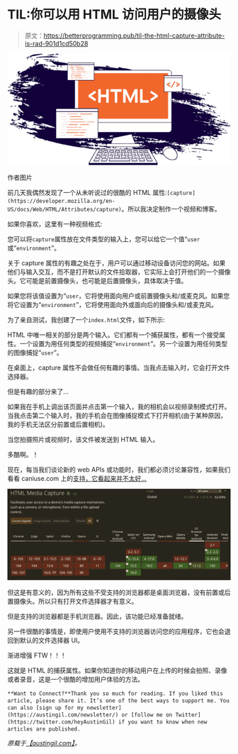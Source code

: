 # TIL:你可以用 HTML 访问用户的摄像头

> 原文：<https://betterprogramming.pub/til-the-html-capture-attribute-is-rad-901d1cd50b28>

![](img/149ddfab03f1aa76c04659c0e32028cf.png)

作者图片

前几天我偶然发现了一个从未听说过的很酷的 HTML 属性:`[capture](https://developer.mozilla.org/en-US/docs/Web/HTML/Attributes/capture)`。所以我决定制作一个视频和博客。

如果你喜欢，这里有一种视频格式:

您可以将`capture`属性放在文件类型的输入上，您可以给它一个值“`user`或“`environment`”。

关于 capture 属性的有趣之处在于，用户可以通过移动设备访问您的网站。如果他们与输入交互，而不是打开默认的文件拾取器，它实际上会打开他们的一个摄像头。它可能是前置摄像头，也可能是后置摄像头，具体取决于值。

如果您将该值设置为“`user`，它将使用面向用户或前置摄像头和/或麦克风。如果您将它设置为“`environment`”，它将使用面向外或面向后的摄像头和/或麦克风。

为了亲自测试，我创建了一个`index.html`文件，如下所示:

HTML 中唯一相关的部分是两个输入。它们都有一个捕获属性，都有一个接受属性。一个设置为用任何类型的视频捕捉“`environment`”。另一个设置为用任何类型的图像捕捉“`user`”。

在桌面上，capture 属性不会做任何有趣的事情。当我点击输入时，它会打开文件选择器。

但是有趣的部分来了…

如果我在手机上调出该页面并点击第一个输入，我的相机会以视频录制模式打开。当我点击第二个输入时，我的手机会在图像捕捉模式下打开相机(由于某种原因，我的手机无法区分前置或后置相机)。

当您拍摄照片或视频时，该文件被发送到 HTML 输入。

多酷啊。！

现在，每当我们谈论新的 web APIs 或功能时，我们都必须讨论兼容性，如果我们看看 caniuse.com 上的[支持，它看起来并不太好…](https://caniuse.com/html-media-capture)

![](img/3674f2f16663e29ae591a876f07828cb.png)

但这是有意义的，因为所有这些不受支持的浏览器都是桌面浏览器，没有前置或后置摄像头。所以只有打开文件选择器才有意义。

但是支持的浏览器都是手机浏览器。因此，该功能已经准备就绪。

另一件很酷的事情是，即使用户使用不支持的浏览器访问您的应用程序，它也会退回到默认的文件选择器 UI。

渐进增强 FTW！！！

这就是 HTML 的捕获属性。如果你知道你的移动用户在上传的时候会拍照、录像或者录音，这是一个很酷的增加用户体验的方法。

```
**Want to Connect?**Thank you so much for reading. If you liked this article, please share it. It’s one of the best ways to support me. You can also [sign up for my newsletter](https://austingil.com/newsletter/) or [follow me on Twitter](https://twitter.com/heyAustinGil) if you want to know when new articles are published.
```

*原载于*[*【austingil.com】*](https://austingil.com/html-capture-attribute/)*。*